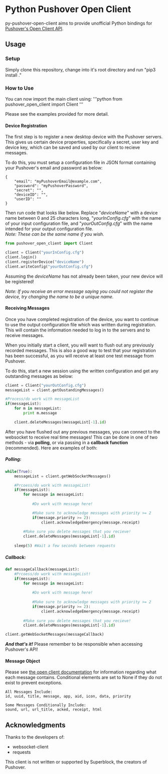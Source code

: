 # Python Pushover Open Client
py-pushover-open-client aims to provide unofficial Python bindings for [Pushover's Open Client API](https://pushover.net/api/client).

## Usage

### Setup
Simply clone this repository, change into it's root directory and run "pip3 install ."

### How to Use
You can now import the main client using:
'''python
from pushover_open_client import Client
'''

Please see the examples provided for more detail.

#### Device Registration
The first step is to register a new desktop device with the Pushover servers. This gives us certain device properties, specifically a secret, user key and device key, which can be saved and used by our client to recieve messages.  

To do this, you must setup a configuration file in JSON format containing your Pushover's email and password as below:

```
{
	"email": "myPushoverEmail@example.com",
	"password": "myPushoverPassword",
	"secret": "",
	"deviceID": "",
	"userID": ""
}
```


Then run code that looks like below. Replace "*deviceName*" with a device name between 0 and 25 characters long, "*yourInConfig.cfg*" with the name of your input configuration file, and "*yourOutConfig.cfg*" with the name intended for your output configuration file.  
*Note: These can be the same name if you wish.*

```python
from pushover_open_client import Client

client = Client("yourInConfig.cfg")
client.login()
client.registerDevice("deviceName")
client.writeConfig("yourOutConfig.cfg")
```

Assuming the *deviceName* has not already been taken, your new device will be registered!  

*Note: If you receive an error message saying you could not register the device, try changing the name to be a unique name.*

#### Receiving Messages
Once you have completed registration of the device, you want to continue to use the output configuration file which was written during registration. This will contain the information needed to log in to the servers and to receive messages.

When you initially start a client, you will want to flush out any previously recorded messages. This is also a good way to test that your registration has been successful, as you will receive at least one test message from Pushover.

To do this, start a new session using the written configuration and get any outstanding messages as below:
```python
client = Client("yourOutConfig.cfg")
messageList = client.getOustandingMessages()

#Process/do work with messageList
if(messageList):
	for m in messageList:
		print m.message

	client.deleteMessages(messageList[-1].id)
```

After you have flushed out any previous messages, you can connect to the websocket to receive real time messages! This can be done in one of two methods - via **polling**, or via passing in a **callback function** (recommended). Here are examples of both:

##### **Polling:**
```python
while(True):
	messageList = client.getWebSocketMessages()

	#Prcoess/do work with messageList!
	if(messageList):
		for message in messageList:
		
			#Do work with message here!

			#Make sure to acknowledge messages with priority >= 2
			if(message.priority >= 2):
				client.acknowledgeEmergency(message.receipt)			
			
		#Make sure you delete messages that you recieve!
		client.deleteMessages(messageList[-1].id)
	
	sleep(5) #Wait a few seconds between requests
```

##### **Callback:**
```python
def messageCallback(messageList):
	#Prcoess/do work with messageList!
	if(messageList):
		for message in messageList:
		
			#Do work with message here!
		
			#Make sure to acknowledge messages with priority >= 2
			if(message.priority >= 2):
				client.acknowledgeEmergency(message.receipt)			
			
		#Make sure you delete messages that you recieve!
		client.deleteMessages(messageList[-1].id)

client.getWebSocketMessages(messageCallback)	
```

**_And that's it!_** Please remember to be responsible when accessing Pushover's API!

#### Message Object
Please see [the open client documentation](https://pushover.net/api/client#download) for information regarding what each message contains. Conditional elements are set to None if they do not exist to prevent exceptions.
```
All Messages Include:
id, uuid, title, message, app, aid, icon, data, priority

Some Messages Conditionally Include: 
sound, url, url_title, acked, receipt, html
```

## Acknowledgments
Thanks to the developers of:
* websocket-client
* requests

This client is not written or supported by Superblock, the creators of Pushover.

